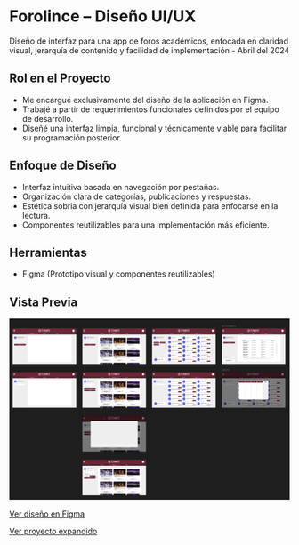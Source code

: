 # Forolince – Diseño UI/UX

Diseño de interfaz para una app de foros académicos, enfocada en claridad visual, jerarquía de contenido y facilidad de implementación - Abril del 2024

## Rol en el Proyecto
- Me encargué exclusivamente del diseño de la aplicación en Figma.
- Trabajé a partir de requerimientos funcionales definidos por el equipo de desarrollo.
- Diseñé una interfaz limpia, funcional y técnicamente viable para facilitar su programación posterior.

## Enfoque de Diseño
- Interfaz intuitiva basada en navegación por pestañas.
- Organización clara de categorías, publicaciones y respuestas.
- Estética sobria con jerarquía visual bien definida para enfocarse en la lectura.
- Componentes reutilizables para una implementación más eficiente.

## Herramientas
- Figma (Prototipo visual y componentes reutilizables)

## Vista Previa
![Forolince Preview](./assets/forolince-preview)

[Ver diseño en Figma](https://www.figma.com/design/kwQtlyLQSHZK9XBSZuesDy/Foro-Lince?node-id=0-1&p=f&t=e4uDvBaQnfxJbU95-0)

[Ver proyecto expandido](./forolince/README.md) <!-- Ajusta esta ruta según tu estructura -->
